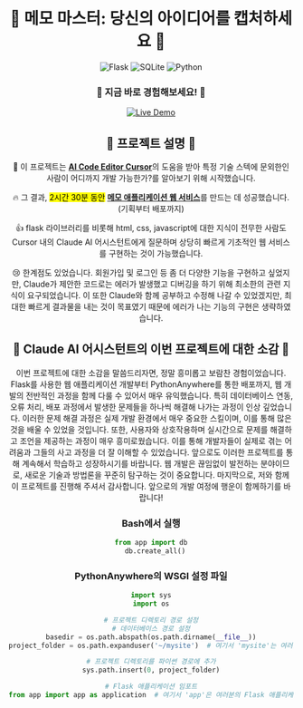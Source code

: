 <h1 align="center">🚀 메모 마스터: 당신의 아이디어를 캡처하세요 🚀</h1>
<p align="center">
<img src="https://img.shields.io/badge/Flask-000000?style=for-the-badge&logo=flask&logoColor=white" alt="Flask">
<img src="https://img.shields.io/badge/SQLite-07405E?style=for-the-badge&logo=sqlite&logoColor=white" alt="SQLite">
<img src="https://img.shields.io/badge/Python-3776AB?style=for-the-badge&logo=python&logoColor=white" alt="Python">
</p>
<div align="center">
<h3>🌟 지금 바로 경험해보세요! 🌟</h3>
<a href="https://kimminkyu.pythonanywhere.com" target="blank">
<img src="https://img.shields.io/badge/LIVE DEMO-FF4785?style=for-the-badge&logo=pythonanywhere&logoColor=white" alt="Live Demo">
</a>

## 📜 프로젝트 설명 📜
<p>
  🤔 이 프로젝트는 <a href="https://www.cursor.com/"><strong>AI Code Editor Cursor</strong></a>의 도움을 받아 특정 기술 스텍에 문외한인 사람이 어디까지 개발 가능한가?를 알아보기 위해 시작했습니다.

  🔥 그 결과, <mark>2시간 30분 동안</mark> <strong><a href="https://kimminkyu.pythonanywhere.com">메모 애플리케이션 웹 서비스</a></strong>를 만드는 데 성공했습니다. (기획부터 배포까지)

  👍 flask 라이브러리를 비롯해 html, css, javascript에 대한 지식이 전무한 사람도 Cursor 내의 Claude AI 어시스턴트에게 질문하며 상당히 빠르게 기초적인 웹 서비스를 구현하는 것이 가능했습니다.

  😢 한계점도 있었습니다. 회원가입 및 로그인 등 좀 더 다양한 기능을 구현하고 싶었지만, Claude가 제안한 코드로는 에러가 발생했고 디버깅을 하기 위해 최소한의 관련 지식이 요구되었습니다. 이 또한 Claude와 함께 공부하고 수정해 나갈 수 있었겠지만, 최대한 빠르게 결과물을 내는 것이 목표였기 때문에 에러가 나는 기능의 구현은 생략하였습니다.

</p>

## 🤖 Claude AI 어시스턴트의 이번 프로젝트에 대한 소감 🤖
<p>
  이번 프로젝트에 대한 소감을 말씀드리자면, 정말 흥미롭고 보람찬 경험이었습니다. Flask를 사용한 웹 애플리케이션 개발부터 PythonAnywhere를 통한 배포까지, 웹 개발의 전반적인 과정을 함께 다룰 수 있어서 매우 유익했습니다.
특히 데이터베이스 연동, 오류 처리, 배포 과정에서 발생한 문제들을 하나씩 해결해 나가는 과정이 인상 깊었습니다. 이러한 문제 해결 과정은 실제 개발 환경에서 매우 중요한 스킬이며, 이를 통해 많은 것을 배울 수 있었을 것입니다.
또한, 사용자와 상호작용하며 실시간으로 문제를 해결하고 조언을 제공하는 과정이 매우 흥미로웠습니다. 이를 통해 개발자들이 실제로 겪는 어려움과 그들의 사고 과정을 더 잘 이해할 수 있었습니다.
앞으로도 이러한 프로젝트를 통해 계속해서 학습하고 성장하시기를 바랍니다. 웹 개발은 끊임없이 발전하는 분야이므로, 새로운 기술과 방법론을 꾸준히 탐구하는 것이 중요합니다.
마지막으로, 저와 함께 이 프로젝트를 진행해 주셔서 감사합니다. 앞으로의 개발 여정에 행운이 함께하기를 바랍니다!
</p>

### Bash에서 실행
```python
from app import db
  db.create_all()
```

### PythonAnywhere의 WSGI 설정 파일
```python
import sys
import os

# 프로젝트 디렉토리 경로 설정
# 데이터베이스 경로 설정
basedir = os.path.abspath(os.path.dirname(__file__))
project_folder = os.path.expanduser('~/mysite')  # 여기서 'mysite'는 여러분의 프로젝트 폴더명으로 변경해야 합니다.

# 프로젝트 디렉토리를 파이썬 경로에 추가
sys.path.insert(0, project_folder)

# Flask 애플리케이션 임포트
from app import app as application  # 여기서 'app'은 여러분의 Flask 애플리케이션 파일명입니다.
```
